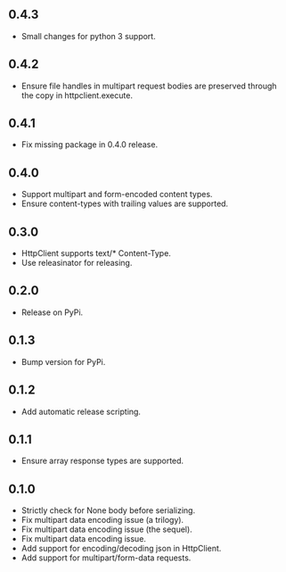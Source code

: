 ## 0.4.3
* Small changes for python 3 support.

## 0.4.2
* Ensure file handles in multipart request bodies are preserved through the copy in httpclient.execute.

## 0.4.1
* Fix missing package in 0.4.0 release.

## 0.4.0
* Support multipart and form-encoded content types.
* Ensure content-types with trailing values are supported.

## 0.3.0
* HttpClient supports text/* Content-Type.
* Use releasinator for releasing.

## 0.2.0
* Release on PyPi.

## 0.1.3
* Bump version for PyPi.

## 0.1.2
* Add automatic release scripting.

## 0.1.1
* Ensure array response types are supported.

## 0.1.0
* Strictly check for None body before serializing.
* Fix multipart data encoding issue (a trilogy).
* Fix multipart data encoding issue (the sequel).
* Fix multipart data encoding issue.
* Add support for encoding/decoding json in HttpClient.
* Add support for multipart/form-data requests.
